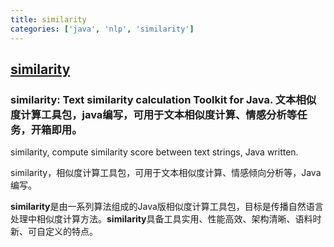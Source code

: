 ```yaml
---
title: similarity
categories: ['java', 'nlp', 'similarity']
---
```

## [similarity](https://github.com/shibing624/similarity)

### similarity: Text similarity calculation Toolkit for Java. 文本相似度计算工具包，java编写，可用于文本相似度计算、情感分析等任务，开箱即用。

similarity, compute similarity score between text strings, Java written.

similarity，相似度计算工具包，可用于文本相似度计算、情感倾向分析等，Java编写。

**similarity**是由一系列算法组成的Java版相似度计算工具包，目标是传播自然语言处理中相似度计算方法。**similarity**具备工具实用、性能高效、架构清晰、语料时新、可自定义的特点。
